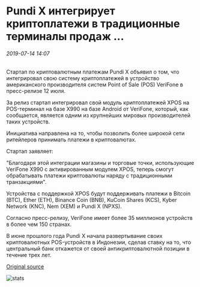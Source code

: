 # Pundi X интегрирует криптоплатежи в традиционные терминалы продаж ...

###### 2019-07-14 14:07

Стартап по криптовалютным платежам Pundi X объявил о том, что интегрировал свою систему криптоплатежей в устройство американского производителя систем Point of Sale (POS) VeriFone в пресс-релизе 12 июля.

За релиз стартап интегрировал свой модуль криптоплатежей XPOS на POS-терминал на базе X990 на базе Android от VeriFone, который, как сообщается, является одним из крупнейших мировых производителей таких устройств.

Инициатива направлена на то, чтобы позволить более широкой сети ритейлеров принимать платежи в криптовалютах.

Стартап заявляет:

"Благодаря этой интеграции магазины и торговые точки, использующие VeriFone X990 с активированным модулем XPOS, теперь смогут обрабатывать платежи криптовалюты наряду с традиционными транзакциями".

Устройства с поддержкой XPOS будут поддерживать платежи в Bitcoin (BTC), Ether (ETH), Binance Coin (BNB), KuCoin Shares (KCS), Kyber Network (KNC), Nem (XEM) и Pundi X (NPXS).

Согласно пресс-релизу, VeriFone имеет более 35 миллионов устройств в более чем 150 странах.

В июне прошлого года Pundi X начала развертывание своих криптовалютных POS-устройств в Индонезии, сделав ставку на то, что центральный банк откажется от своей антикриптовалютной позиции в течение трех лет.

[Original source](https://cointelegraph.com/news/pundi-x-integrates-crypto-payments-into-traditional-sales-terminals)

![stats](https://c.statcounter.com/11760860/0/a89fa40b/1/ "stats")